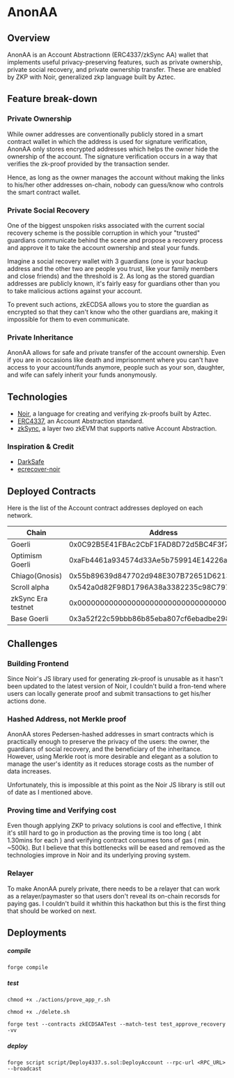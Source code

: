 # AnonAA

## Overview

AnonAA is an Account Abstractionn (ERC4337/zkSync AA) wallet that implements useful privacy-preserving features, such as private ownership, private social recovery, and private ownership transfer. These are enabled by ZKP with Noir, generalized zkp language built by Aztec.

## Feature break-down

### Private Ownership

While owner addresses are conventionally publicly stored in a smart contract wallet in which the address is used for signature verification, AnonAA only stores encrypted addresses which helps the owner hide the ownership of the account. The signature verification occurs in a way that verifies the zk-proof provided by the transaction sender.

Hence, as long as the owner manages the account without making the links to his/her other addresses on-chain, nobody can guess/know who controls the smart contract wallet.

### Private Social Recovery

One of the biggest unspoken risks associated with the current social recovery scheme is the possible corruption in which your "trusted" guardians communicate behind the scene and propose a recovery process and approve it to take the account ownership and steal your funds.

Imagine a social recovery wallet with 3 guardians (one is your backup address and the other two are people you trust, like your family members and close friends) and the threshold is 2. As long as the stored guardian addresses are publicly known, it's fairly easy for guardians other than you to take malicious actions against your account.

To prevent such actions, zkECDSA allows you to store the guardian as encrypted so that they can't know who the other guardians are, making it impossible for them to even communicate.

### Private Inheritance

AnonAA allows for safe and private transfer of the account ownership. Even if you are in occasions like death and imprisonment where you can't have access to your account/funds anymore, people such as your son, daughter, and wife can safely inherit your funds anonymously.

## Technologies

- [Noir](https://noir-lang.org/), a language for creating and verifying zk-proofs built by Aztec.
- [ERC4337](https://eips.ethereum.org/EIPS/eip-4337), an Account Abstraction standard.
- [zkSync](https://zksync.io/), a layer two zkEVM that supports native Account Abstraction.

### Inspiration & Credit

- [DarkSafe](https://github.com/colinnielsen/dark-safe)
- [ecrecover-noir](https://github.com/colinnielsen/ecrecover-noir)

## Deployed Contracts

Here is the list of the Account contract addresses deployed on each network.

| Chain              | Address                                    |
| ------------------ | ------------------------------------------ |
| Goerli             | 0x0C92B5E41FBAc2CbF1FAD8D72d5BC4F3f73dA104 |
| Optimism Goerli    | 0xaFb4461a934574d33Ae5b759914E14226a3d168e |
| Chiago(Gnosis)     | 0x55b89639d847702d948E307B72651D6213efDb7A |
| Scroll alpha       | 0x542a0d82F98D1796A38a3382235c98C797eaC4F5 |
| zkSync Era testnet | 0x0000000000000000000000000000000000000000 |
| Base Goerli        | 0x3a52f22c59bbb86b85eba807cf6ebadbe298d9a3 |

## Challenges

### Building Frontend

Since Noir's JS library used for generating zk-proof is unusable as it hasn't been updated to the latest version of Noir, I couldn't build a fron-tend where users can locally generate proof and submit transactions to get his/her actions done.

### Hashed Address, not Merkle proof

AnonAA stores Pedersen-hashed addresses in smart contracts which is practically enough to preserve the privacy of the users: the owner, the guardians of social recovery, and the beneficiary of the inheritance. However, using Merkle root is more desirable and elegant as a solution to manage the user's identity as it reduces storage costs as the number of data increases.

Unfortunately, this is impossible at this point as the Noir JS library is still out of date as I mentioned above.

### Proving time and Verifying cost

Even though applying ZKP to privacy solutions is cool and effective, I think it's still hard to go in production as the proving time is too long ( abt 1.30mins for each ) and verifying contract consumes tons of gas ( min. ~500k). But I believe that this bottlenecks will be eased and removed as the technologies improve in Noir and its underlying proving system.

### Relayer

To make AnonAA purely private, there needs to be a relayer that can work as a relayer/paymaster so that users don't reveal its on-chain recorsds for paying gas. I couldn't build it whithin this hackathon but this is the first thing that should be worked on next.

## Deployments

##### compile

```shell
forge compile
```

##### test

```shell
chmod +x ./actions/prove_app_r.sh
```

```shell
chmod +x ./delete.sh
```

```shell
forge test --contracts zkECDSAATest --match-test test_approve_recovery -vv
```

##### deploy

```shell
forge script script/Deploy4337.s.sol:DeployAccount --rpc-url <RPC_URL> --broadcast
```
